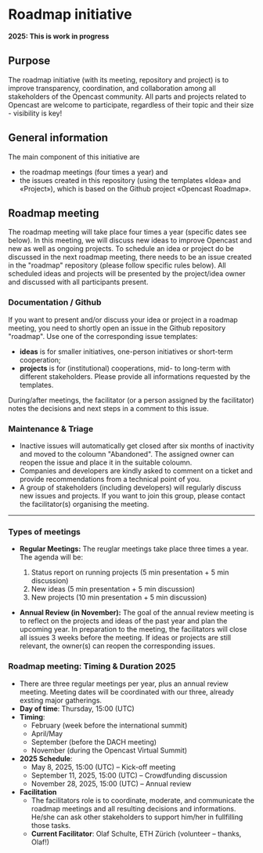 # Roadmap initiative

**2025: This is work in progress**

## Purpose
The roadmap initiative (with its meeting, repository and project) is to improve transparency, coordination, and collaboration among all stakeholders of the Opencast community. All parts and projects related to Opencast are welcome to participate, regardless of their topic and their size - visibility is key!

## General information
The main component of this initiative are 
- the roadmap meetings (four times a year) and
- the issues created in this repository (using the templates «Idea» and «Project»), which is based on the Github project «Opencast Roadmap».

## Roadmap meeting
The roadmap meeting will take place four times a year (specific dates see below). In this meeting, we will discuss new ideas to improve Opencast and new as well as ongoing projects. To schedule an idea or project do be discussed in the next roadmap meeting, there needs to be an issue created in the "roadmap" repository (please follow specific rules below). All scheduled ideas and projects will be presented by the project/idea owner and discussed with all participants present.

### Documentation / Github
If you want to present and/or discuss your idea or project in a roadmap meeting, you need to shortly open an issue in the Github repository "roadmap". Use one of the corresponding issue templates:
- **ideas** is for smaller initiatives, one-person initiatives or short-term cooperation;
- **projects** is for (institutional) cooperations, mid- to long-term with different stakeholders.
Please provide  all informations requested by the templates.

During/after meetings, the facilitator (or a person assigned by the facilitator) notes the decisions and next steps in a comment to this issue.

### Maintenance & Triage
- Inactive issues will automatically get closed after six months of inactivity and moved to the coloumn "Abandoned". The assigned owner can reopen the issue and place it in the suitable coloumn.
- Companies and developers are kindly asked to comment on a ticket and provide recommendations from a technical point of you.
- A group of stakeholders (including developers) will regularly discuss new issues and projects. If you want to join this group, please contact the facilitator(s) organising the meeting.

-----------------------------

### Types of meetings 
- **Regular Meetings:** The reuglar meetings take place three times a year. The agenda will be:
  1. Status report on running projects (5 min presentation + 5 min discussion)
  2. New ideas (5 min presentation + 5 min discussion)
  3. New projects (10 min presentation + 5 min discussion)
     
- **Annual Review (in November):** The goal of the annual review meeting is to reflect on the projects and ideas of the past year and plan the upcoming year. In preparation to the meeting, the facilitators will close all issues 3 weeks before the meeting. If ideas or projects are still relevant, the owner(s) can reopen the corresponding issues.
### Roadmap meeting: Timing & Duration 2025
- There are three regular meetings per year, plus an annual review meeting. Meeting dates will be coordinated with our three, already exsting major gatherings.
- **Day of time**: Thursday, 15:00 (UTC)
- **Timing**:
  - February (week before the international summit)
  - April/May
  - September (before the DACH meeting)
  - November (during the Opencast Virtual Summit)
- **2025 Schedule**:
  - May 8, 2025, 15:00 (UTC) – Kick-off meeting
  - September 11, 2025, 15:00 (UTC) – Crowdfunding discussion
  - November 28, 2025, 15:00 (UTC) – Annual review
- **Facilitation**
  - The facilitators role is to coordinate, moderate, and communicate the roadmap meetings and all resulting decisions and informations. He/she can ask other stakeholders to support him/her in fullfilling those tasks.
  - **Current Facilitator**: Olaf Schulte, ETH Zürich (volunteer – thanks, Olaf!)


